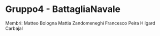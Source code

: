 # Gruppo4 - BattagliaNavale

Membri:
Matteo Bologna
Mattia Zandomeneghi
Francesco Peira
Hilgard Carbajal
